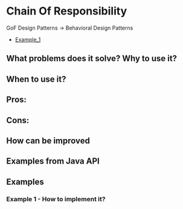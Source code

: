 # Chain Of Responsibility

GoF Design Patterns -> Behavioral Design Patterns

- [Example_1](https://github.com/Iretha/ebook-design-patterns/tree/master/src/com/smdev/gof/behavioral/chain_of_responisiblity) 

## What problems does it solve? Why to use it?

## When to use it?

## Pros:

## Cons:

## How can be improved

## Examples from Java API

## Examples

### Example 1 - How to implement it?
